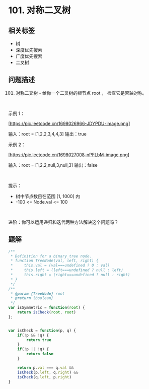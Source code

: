 
# 101. 对称二叉树

## 相关标签

- 树
- 深度优先搜索
- 广度优先搜索
- 二叉树

## 问题描述 

101. 对称二叉树 - 给你一个二叉树的根节点 root ， 检查它是否轴对称。

 

示例 1：

[https://pic.leetcode.cn/1698026966-JDYPDU-image.png]


输入：root = [1,2,2,3,4,4,3]
输出：true


示例 2：

[https://pic.leetcode.cn/1698027008-nPFLbM-image.png]


输入：root = [1,2,2,null,3,null,3]
输出：false


 

提示：

 * 树中节点数目在范围 [1, 1000] 内
 * -100 <= Node.val <= 100

 

进阶：你可以运用递归和迭代两种方法解决这个问题吗？

## 题解


```ts
/**
 * Definition for a binary tree node.
 * function TreeNode(val, left, right) {
 *     this.val = (val===undefined ? 0 : val)
 *     this.left = (left===undefined ? null : left)
 *     this.right = (right===undefined ? null : right)
 * }
 */
/**
 * @param {TreeNode} root
 * @return {boolean}
 */
var isSymmetric = function(root) {
    return isCheck(root, root)
};


var isCheck = function(p, q) {
    if(!p && !q) {
        return true
    } 
    if(!p || !q) {
        return false
    }

    return p.val === q.val && 
    isCheck(p.left, q.right) &&
    isCheck(q.left, p.right)
}
````
